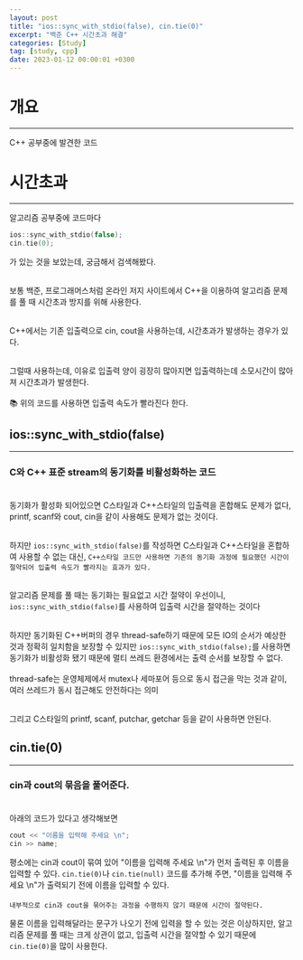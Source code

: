 ```yaml
---
layout: post
title: "ios::sync_with_stdio(false), cin.tie(0)"
excerpt: "백준 C++ 시간초과 해결"
categories: [Study]
tag: [study, cpp]
date: 2023-01-12 00:00:01 +0300
---
```


# 개요
----------------------
C++ 공부중에 발견한 코드

# 시간초과
--------------
알고리즘 공부중에 코드마다
```cpp
ios::sync_with_stdio(false);
cin.tie(0);
```
가 있는 것을 보았는데, 궁금해서 검색해봤다.<br><br>

보통 백준, 프로그래머스처럼 온라인 저지 사이트에서 C++을 이용하여 알고리즘 문제를 풀 때 시간초과 방지를 위해 사용한다.<br><br>

C++에서는 기존 입출력으로 cin, cout을 사용하는데, 시간초과가 발생하는 경우가 있다.<br><br>

그럴때 사용하는데, 이유로 입출력 양이 굉장히 많아지면 입출력하는데 소모시간이 많아져 시간초과가 발생한다.<br><br>
📚 위의 코드를 사용하면 입출력 속도가 빨라진다 한다.
## ios::sync_with_stdio(false)
------------------------
### C와 C++ 표준 stream의 동기화를 비활성화하는 코드<br><br>

동기화가 활성화 되어있으면 C스타일과 C++스타일의 입출력을 혼합해도 문제가 없다, printf, scanf와 cout, cin을 같이 사용해도 문제가 없는 것이다.<br><br>

하지만 `ios::sync_with_stdio(false)`를 작성하면 C스타일과 C++스타일을 혼합하여 사용할 수 없는 대신, `C++스타일 코드만 사용하면 기존의 동기화 과정에 필요했던 시간이 절약되어 입출력 속도가 빨라지는 효과가 있다.`<br><br>

알고리즘 문제를 풀 때는 동기화는 필요없고 시간 절약이 우선이니, `ios::sync_with_stdio(false)`를 사용하여 입출력 시간을 절약하는 것이다<br><br>

하지만 동기화된 C++버퍼의 경우 thread-safe하기 때문에 모든 IO의 순서가 예상한 것과 정확히 일치함을 보장할 수 있지만 `ios::sync_with_stdio(false);`를 사용하면 동기화가 비활성화 됐기 때문에 멀티 쓰레드 환경에서는 출력 순서를 보장할 수 없다.<br><br>
thread-safe는 운영체제에서 mutex나 세마포어 등으로 동시 접근을 막는 것과 같이, 여러 쓰레드가 동시 접근해도 안전하다는 의미<br><br>

그리고 C스타일의 printf, scanf, putchar, getchar 등을 같이 사용하면 안된다.<br>
## cin.tie(0)
------------------------
### cin과 cout의 묶음을 풀어준다.<br><br>

아래의 코드가 있다고 생각해보면
```cpp
cout << "이름을 입력해 주세요 \n";
cin >> name;
```
평소에는 cin과 cout이 묶여 있어 "이름을 입력해 주세요 \n"가 먼저 출력된 후 이름을 입력할 수 있다. `cin.tie(0)`나 `cin.tie(null)` 코드를 추가해 주면, "이름을 입력해 주세요 \n"가 출력되기 전에 이름을 입력할  수 있다.<br><br>
`내부적으로 cin과 cout을 묶어주는 과정을 수행하지 않기 때문에 시간이 절약된다.`

물론 이름을 입력해달라는 문구가 나오기 전에 입력을 할 수 있는 것은 이상하지만, 알고리즘 문제를 풀 때는 크게 상관이 없고, 입출력 시간을 절약할 수 있기 때문에 `cin.tie(0)`을 많이 사용한다.
